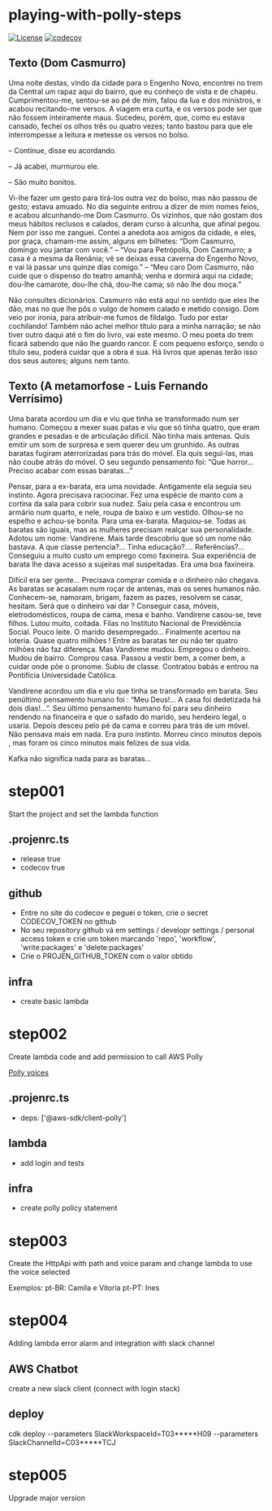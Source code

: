 # playing-with-polly-steps

[![License](https://img.shields.io/badge/License-Apache%202.0-yellowgreen.svg)](https://opensource.org/licenses/Apache-2.0)
[![codecov](https://codecov.io/gh/marciocadev/playing-with-polly-steps/branch/main/graph/badge.svg?token=VRDc2ztywC)](https://codecov.io/gh/marciocadev/playing-with-polly-steps)

## Texto (Dom Casmurro)
Uma noite destas, vindo da cidade para o Engenho Novo, encontrei no trem da Central um rapaz aqui do bairro, que eu conheço de vista e de chapéu. Cumprimentou-me, sentou-se ao pé de mim, falou da lua e dos ministros, e acabou recitando-me versos. A viagem era curta, e os versos pode ser que não fossem inteiramente maus. Sucedeu, porém, que, como eu estava cansado, fechei os olhos três ou quatro vezes; tanto bastou para que ele interrompesse a leitura e metesse os versos no bolso.

–  Continue, disse eu acordando.

–  Já acabei, murmurou ele.

–  São muito bonitos.

Vi-lhe fazer um gesto para tirá-los outra vez do bolso, mas não passou de gesto; estava amuado. No dia seguinte entrou a dizer de mim nomes feios, e acabou alcunhando-me Dom Casmurro. Os vizinhos, que não gostam dos meus hábitos reclusos e calados, deram curso à alcunha, que afinal pegou. Nem por isso me zanguei. Contei a anedota aos amigos da cidade, e eles, por graça, chamam-me assim, alguns em bilhetes: “Dom Casmurro, domingo vou jantar com você.” – “Vou para Petrópolis, Dom Casmurro; a casa é a mesma da Renânia; vê se deixas essa caverna do Engenho Novo, e vai lá passar uns quinze dias comigo.” – “Meu caro Dom Casmurro, não cuide que o dispenso do teatro amanhã; venha e dormirá aqui na cidade; dou-lhe camarote, dou-lhe chá, dou-lhe cama; só não lhe dou moça.”

Não consultes dicionários. Casmurro não está aqui no sentido que eles lhe dão, mas no que lhe pôs o vulgo de homem calado e metido consigo. Dom veio por ironia, para atribuir-me fumos de fildalgo. Tudo por estar cochilando! Também não achei melhor título para a minha narração; se não tiver outro daqui até o fim do livro, vai este mesmo. O meu poeta do trem ficará sabendo que não lhe guardo rancor. E com pequeno esforço, sendo o título seu, poderá cuidar que a obra é sua. Há livros que apenas terão isso dos seus autores; alguns nem tanto.

## Texto (A metamorfose - Luis Fernando Verrísimo)
Uma barata acordou um dia e viu que tinha se transformado num ser humano. Começou a mexer suas patas e viu que só tinha quatro, que eram grandes e pesadas e de articulação difícil. Não tinha mais antenas. Quis emitir um som de surpresa e sem querer deu um grunhido. As outras baratas fugiram aterrorizadas para trás do móvel. Ela quis segui-las, mas não coube atrás do móvel. O seu segundo pensamento foi: “Que horror… Preciso acabar com essas baratas…”

Pensar, para a ex-barata, era uma novidade. Antigamente ela seguia seu instinto. Agora precisava raciocinar. Fez uma espécie de manto com a cortina da sala para cobrir sua nudez. Saiu pela casa e encontrou um armário num quarto, e nele, roupa de baixo e um vestido. Olhou-se no espelho e achou-se bonita. Para uma ex-barata. Maquiou-se. Todas as baratas são iguais, mas as mulheres precisam realçar sua personalidade. Adotou um nome: Vandirene. Mais tarde descobriu que só um nome não bastava. A que classe pertencia?… Tinha educação?…. Referências?… Conseguiu a muito custo um emprego como faxineira. Sua experiência de barata lhe dava acesso a sujeiras mal suspeitadas. Era uma boa faxineira.

Difícil era ser gente… Precisava comprar comida e o dinheiro não chegava. As baratas se acasalam num roçar de antenas, mas os seres humanos não. Conhecem-se, namoram, brigam, fazem as pazes, resolvem se casar, hesitam. Será que o dinheiro vai dar ? Conseguir casa, móveis, eletrodomésticos, roupa de cama, mesa e banho. Vandirene casou-se, teve filhos. Lutou muito, coitada. Filas no Instituto Nacional de Previdência Social. Pouco leite. O marido desempregado… Finalmente acertou na loteria. Quase quatro milhões ! Entre as baratas ter ou não ter quatro milhões não faz diferença. Mas Vandirene mudou. Empregou o dinheiro. Mudou de bairro. Comprou casa. Passou a vestir bem, a comer bem, a cuidar onde põe o pronome. Subiu de classe. Contratou babás e entrou na Pontifícia Universidade Católica.

Vandirene acordou um dia e viu que tinha se transformado em barata. Seu penúltimo pensamento humano foi : “Meu Deus!… A casa foi dedetizada há dois dias!…”. Seu último pensamento humano foi para seu dinheiro rendendo na financeira e que o safado do marido, seu herdeiro legal, o usaria. Depois desceu pelo pé da cama e correu para trás de um móvel. Não pensava mais em nada. Era puro instinto. Morreu cinco minutos depois , mas foram os cinco minutos mais felizes de sua vida.

Kafka não significa nada para as baratas…

# step001 
Start the project and set the lambda function
## .projenrc.ts
* release true
* codecov true

## github
* Entre no site do codecov e peguei o token, crie o secret CODECOV_TOKEN no github
* No seu repository github vá em settings / developr settings / personal access token e crie um token marcando 'repo', 'workflow', 'write:packages' e 'delete:packages'
* Crie o PROJEN_GITHUB_TOKEN com o valor obtido

## infra
* create basic lambda

# step002 
Create lambda code and add permission to call AWS Polly

[Polly voices](https://docs.aws.amazon.com/polly/latest/dg/voicelist.html)

## .projenrc.ts
* deps: ['@aws-sdk/client-polly']

## lambda
* add login and tests

## infra
* create polly policy statement

# step003
Create the HttpApi with path and voice param and change lambda to use the voice selected

Exemplos:
pt-BR: Camila e Vitoria
pt-PT: Ines

# step004
Adding lambda error alarm and integration with slack channel

## AWS Chatbot
create a new slack client (connect with login stack)

## deploy
cdk deploy --parameters SlackWorkspaceId=T03\*\*\*\*\*H09 --parameters SlackChannelId=C03\*\*\*\*\*TCJ

# step005
Upgrade major version